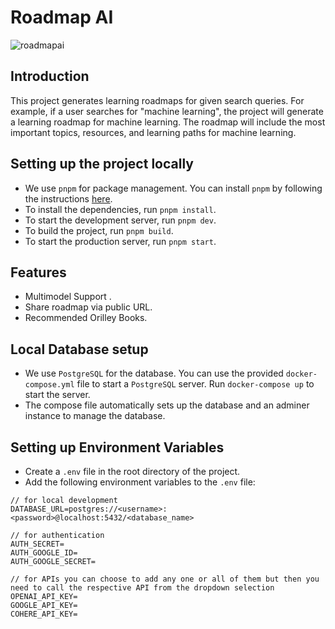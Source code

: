 # Roadmap AI

![roadmapai](https://github.com/vishwajeetraj11/ai-roadmap-generator/assets/28717686/0fa80335-6635-4905-8a1b-cdcea8926d94)

## Introduction

This project generates learning roadmaps for given search queries. For example, if a user searches for "machine learning", the project will generate a learning roadmap for machine learning. The roadmap will include the most important topics, resources, and learning paths for machine learning.

## Setting up the project locally

- We use `pnpm` for package management. You can install `pnpm` by following the instructions [here](https://pnpm.io/installation).
- To install the dependencies, run `pnpm install`.
- To start the development server, run `pnpm dev`.
- To build the project, run `pnpm build`.
- To start the production server, run `pnpm start`.

## Features

- Multimodel Support .
- Share roadmap via public URL.
- Recommended Orilley Books.

## Local Database setup

- We use `PostgreSQL` for the database. You can use the provided `docker-compose.yml` file to start a `PostgreSQL` server. Run `docker-compose up` to start the server.
- The compose file automatically sets up the database and an adminer instance to manage the database.

## Setting up Environment Variables

- Create a `.env` file in the root directory of the project.
- Add the following environment variables to the `.env` file:

```env
// for local development
DATABASE_URL=postgres://<username>:<password>@localhost:5432/<database_name>

// for authentication
AUTH_SECRET=
AUTH_GOOGLE_ID=
AUTH_GOOGLE_SECRET=

// for APIs you can choose to add any one or all of them but then you need to call the respective API from the dropdown selection
OPENAI_API_KEY=
GOOGLE_API_KEY=
COHERE_API_KEY=
```
